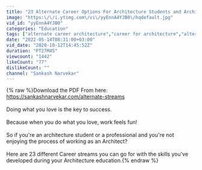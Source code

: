 ```yaml
---
title: "23 Alternate Career Options For Architecture Students and Architects."
image: "https:\/\/i.ytimg.com\/vi\/yyEnnA4YJB0\/hqdefault.jpg"
vid_id: "yyEnnA4YJB0"
categories: "Education"
tags: ["alternate career architecture","career for architecture","alternate career for architects"]
date: "2022-05-14T08:31:00+03:00"
vid_date: "2020-10-12T14:45:52Z"
duration: "PT27M4S"
viewcount: "1442"
likeCount: "77"
dislikeCount: ""
channel: "Sankash Narvekar"
---
```

{% raw %}Download the PDF From here: <a rel="nofollow" target="blank" href="https://sankashnarvekar.com/alternate-streams">https://sankashnarvekar.com/alternate-streams</a> <br /><br />Doing what you love is the key to success.<br /><br />Because when you do what you love, work feels fun!<br /><br />So if you're an architecture student or a professional and you're not enjoying the process of working as an Architect?<br /><br />Here are 23 different Career streams you can go for with the skills you've developed during your Architecture education.{% endraw %}
